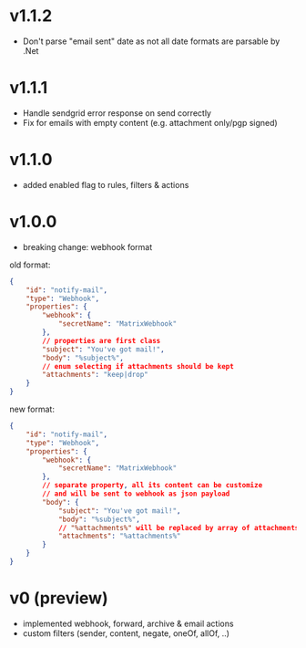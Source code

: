 # v1.1.2

* Don't parse "email sent" date as not all date formats are parsable by .Net

# v1.1.1

* Handle sendgrid error response on send correctly
* Fix for emails with empty content (e.g. attachment only/pgp signed)

# v1.1.0

* added enabled flag to rules, filters & actions

# v1.0.0

* breaking change: webhook format

old format:

``` json
{
    "id": "notify-mail",
    "type": "Webhook",
    "properties": {
        "webhook": {
            "secretName": "MatrixWebhook"
        },
        // properties are first class
        "subject": "You've got mail!",
        "body": "%subject%",
        // enum selecting if attachments should be kept
        "attachments": "keep|drop"
    }
}
```

new format:

``` json
{
    "id": "notify-mail",
    "type": "Webhook",
    "properties": {
        "webhook": {
            "secretName": "MatrixWebhook"
        },
        // separate property, all its content can be customize
        // and will be sent to webhook as json payload
        "body": {
            "subject": "You've got mail!",
            "body": "%subject%",
            // "%attachments%" will be replaced by array of attachments
            "attachments": "%attachments%"
        }
    }
}
```

# v0 (preview)

* implemented webhook, forward, archive & email actions
* custom filters (sender, content, negate, oneOf, allOf, ..)
